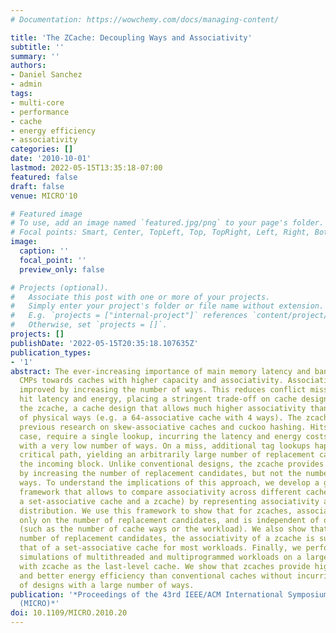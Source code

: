 ```yaml
---
# Documentation: https://wowchemy.com/docs/managing-content/

title: 'The ZCache: Decoupling Ways and Associativity'
subtitle: ''
summary: ''
authors:
- Daniel Sanchez
- admin
tags:
- multi-core
- performance
- cache
- energy efficiency
- associativity
categories: []
date: '2010-10-01'
lastmod: 2022-05-15T13:35:18-07:00
featured: false
draft: false
venue: MICRO'10

# Featured image
# To use, add an image named `featured.jpg/png` to your page's folder.
# Focal points: Smart, Center, TopLeft, Top, TopRight, Left, Right, BottomLeft, Bottom, BottomRight.
image:
  caption: ''
  focal_point: ''
  preview_only: false

# Projects (optional).
#   Associate this post with one or more of your projects.
#   Simply enter your project's folder or file name without extension.
#   E.g. `projects = ["internal-project"]` references `content/project/deep-learning/index.md`.
#   Otherwise, set `projects = []`.
projects: []
publishDate: '2022-05-15T20:35:18.107635Z'
publication_types:
- '1'
abstract: The ever-increasing importance of main memory latency and bandwidth is pushing
  CMPs towards caches with higher capacity and associativity. Associativity is typically
  improved by increasing the number of ways. This reduces conflict misses, but increases
  hit latency and energy, placing a stringent trade-off on cache design. We present
  the zcache, a cache design that allows much higher associativity than the number
  of physical ways (e.g. a 64-associative cache with 4 ways). The zcache draws on
  previous research on skew-associative caches and cuckoo hashing. Hits, the common
  case, require a single lookup, incurring the latency and energy costs of a cache
  with a very low number of ways. On a miss, additional tag lookups happen off the
  critical path, yielding an arbitrarily large number of replacement candidates for
  the incoming block. Unlike conventional designs, the zcache provides associativity
  by increasing the number of replacement candidates, but not the number of cache
  ways. To understand the implications of this approach, we develop a general analysis
  framework that allows to compare associativity across different cache designs (e.g.
  a set-associative cache and a zcache) by representing associativity as a probability
  distribution. We use this framework to show that for zcaches, associativity depends
  only on the number of replacement candidates, and is independent of other factors
  (such as the number of cache ways or the workload). We also show that, for the same
  number of replacement candidates, the associativity of a zcache is superior than
  that of a set-associative cache for most workloads. Finally, we perform detailed
  simulations of multithreaded and multiprogrammed workloads on a large-scale CMP
  with zcache as the last-level cache. We show that zcaches provide higher performance
  and better energy efficiency than conventional caches without incurring the overheads
  of designs with a large number of ways.
publication: '*Proceedings of the 43rd IEEE/ACM International Symposium on Microarchitecture
  (MICRO)*'
doi: 10.1109/MICRO.2010.20
---
```


